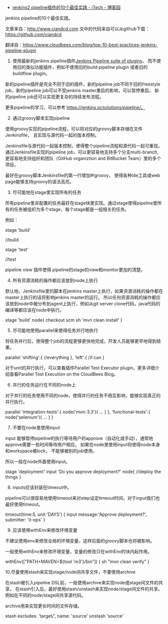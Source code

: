 

* [jenkins2 pipeline插件的10个最佳实践 - iTech - 博客园 ](http://www.cnblogs.com/itech/p/5678643.html)

jenkins pipeline的10个最佳实践。

文章来自：http://www.ciandcd.com
文中的代码来自可以从github下载： https://github.com/ciandcd

翻译自：https://www.cloudbees.com/blog/top-10-best-practices-jenkins-pipeline-plugin

 

1. 使用最新的jenkins pipeline插件[Jenkins Pipeline suite of plugins](https://wiki.jenkins-ci.org/display/JENKINS/Pipeline+Plugin)， 而不使用旧的类似功能插件，例如不使用旧的build pipeline plugin 或者旧的buildflow plugin。

新的pipeline插件是完全不同于旧的插件，新的pipeline job不同于旧的freestyle job，新的pipeline job可以不受jenkins master重启的影响，可以暂停重启。 新的pipeline job还可以实现更复杂的持续发布流程。

更多pipeline的学习，可以参考 https://jenkins.io/solutions/pipeline/。

 

2.  通过groovy脚本实现pipeline

使用groovy实现的pipeline流程，可以将对应的groovy脚本存储在文件Jenkinsfile， 且实现与源代码一起的版本控制。

Jenkinsfile与源代码一起版本控制，使得整个pipeline流程和源代码一起可重现。 通过Jenkinsfile实现的pipeline job，可以更容易地支持多个分支multi-branch, 更容易地支持组织和团队（GitHub organiztion and BitBucket Team）里的多个项目。

最好在groovy脚本Jenkinsfile的第一行增加#!groovy​， 使得各种ide工具或web page能够支持groovy的语法高亮。



 

3. 尽可能地在stage里实现所有的任务

所有pipeline里非配置的任务最好在stage块里实现。通过stage使得pipeline里所有的任务被组织为多个stage，每个stage都是一组相关的任务。

例如：

stage 'build'

//build

stage 'test'

//test

pipeline view 插件使得 pipeline的stage的view和monitor更加的清楚。



 

4. 所有资源消耗的操作都应该放到node上执行

默认地，Jenkinsfile里的脚本在jenkins master上执行，如果资源消耗的操作都在master上执行的话将影响jenkins master的运行。 所以任何资源消耗的操作都应该放到node中被分布到agent上执行，例如从git server clone代码，java代码的编译等都应该在node中执行。

stage 'build'
node{
    checkout scm
    sh 'mvn clean install'
}

 

5. 尽可能地使用parallel来使得任务并行地执行

将任务并行后，使得整个job的流程更够更快地完成，开发人员能够更早地得到结果。

parallel 'shifting':{
    //everything
}, 'left':{
    //I can
}

对于unit的并行执行，可以查看插件Parallel Test Executor plugin，更多详细介绍查看Parallel Test Execution on the CloudBees Blog。

 

6. 并行的任务运行在不同的node上

对于并行的任务使用不同的node，使得并行的任务不相互影响，能够实现真正的并行执行。

parallel 'integration-tests':{
    node('mvn-3.3'){ ... }
}, 'functional-tests':{
    node('selenium'){ ... }
}

 

7. 不要在node里使用input

input 能够暂停pipeline的执行等待用户的approve（自动化或手动），通常地approve需要一些时间等待用户相应。 如果在node里使用input将使得node本身和workspace被lock， 不能够被别的job使用。

所以一般在node外面使用input。

stage 'deployment'
input 'Do you approve deployment?'
node{
    //deploy the things
}

 

8. inputs应该封装在timeout中。

pipeline可以很容易地使用timeout来对step设定timeout时间。对于input我们也最好使用timeout。

timeout(time:5, unit:'DAYS') {
    input message:'Approve deployment?', submitter: 'it-ops'
}

 

9. 应该使用withEnv来修改环境变量

不建议使用env来修改全局的环境变量，这样后面的groovy脚本也将被影响。

一般使用withEnv来修改环境变量，变量的修改只在withEnv的块内起作用。

withEnv(["PATH+MAVEN=${tool 'm3'}/bin"]) {
    sh "mvn clean verify"
}

 

10.尽量使用stash来实现stage/node间共享文件，不要使用archive

在stash被引入pipeline DSL前，一般使用archive来实现node或stage间文件的共享。 在stash引入后，最好使用stash/unstash来实现node/stage间文件的共享。例如在不同的node/stage间共享源代码。

archive用来实现更长时间的文件存储。

stash excludes: 'target/', name: 'source'
unstash 'source'